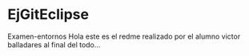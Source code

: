 # EjGitEclipse
Examen-entornos
Hola este es el redme realizado por el alumno victor balladares al final del todo...
